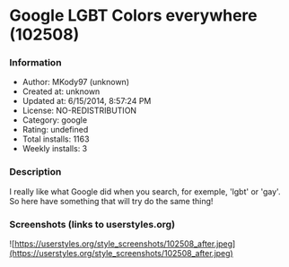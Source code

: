 # Google LGBT Colors everywhere (102508)

### Information
- Author: MKody97 (unknown)
- Created at: unknown
- Updated at: 6/15/2014, 8:57:24 PM
- License: NO-REDISTRIBUTION
- Category: google
- Rating: undefined
- Total installs: 1163
- Weekly installs: 3


### Description
I really like what Google did when you search, for exemple, 'lgbt' or 'gay'. So here have something that will try do the same thing!


### Screenshots (links to userstyles.org)
![https://userstyles.org/style_screenshots/102508_after.jpeg](https://userstyles.org/style_screenshots/102508_after.jpeg)


